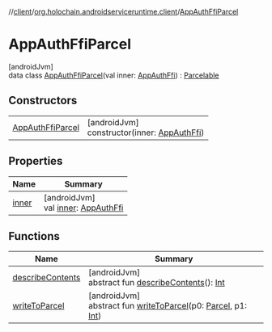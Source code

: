 //[client](../../../index.md)/[org.holochain.androidserviceruntime.client](../index.md)/[AppAuthFfiParcel](index.md)

# AppAuthFfiParcel

[androidJvm]\
data class [AppAuthFfiParcel](index.md)(val inner: [AppAuthFfi](../-app-auth-ffi/index.md)) : [Parcelable](https://developer.android.com/reference/kotlin/android/os/Parcelable.html)

## Constructors

| | |
|---|---|
| [AppAuthFfiParcel](-app-auth-ffi-parcel.md) | [androidJvm]<br>constructor(inner: [AppAuthFfi](../-app-auth-ffi/index.md)) |

## Properties

| Name | Summary |
|---|---|
| [inner](inner.md) | [androidJvm]<br>val [inner](inner.md): [AppAuthFfi](../-app-auth-ffi/index.md) |

## Functions

| Name | Summary |
|---|---|
| [describeContents](../-app-binder-unauthorized-exception-parcel/index.md#-1578325224%2FFunctions%2F275946699) | [androidJvm]<br>abstract fun [describeContents](../-app-binder-unauthorized-exception-parcel/index.md#-1578325224%2FFunctions%2F275946699)(): [Int](https://kotlinlang.org/api/core/kotlin-stdlib/kotlin/-int/index.html) |
| [writeToParcel](../-app-binder-unauthorized-exception-parcel/index.md#-1754457655%2FFunctions%2F275946699) | [androidJvm]<br>abstract fun [writeToParcel](../-app-binder-unauthorized-exception-parcel/index.md#-1754457655%2FFunctions%2F275946699)(p0: [Parcel](https://developer.android.com/reference/kotlin/android/os/Parcel.html), p1: [Int](https://kotlinlang.org/api/core/kotlin-stdlib/kotlin/-int/index.html)) |